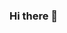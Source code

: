### Hi there 👋

<!--
**anuteresa/anuteresa** is a ✨ _special_ ✨ repository because its `README.md` (this file) appears on your GitHub profile.

Here are some ideas to get you started:

- 🔭 I’m currently working at WhitehatJr as a Certified Professional Coding Teacher
- 🔭 I’m currently working on MatterJs Course , Android App Development Course, Game Development
- 🌱 I’m currently learning on React Native

- 
-->
